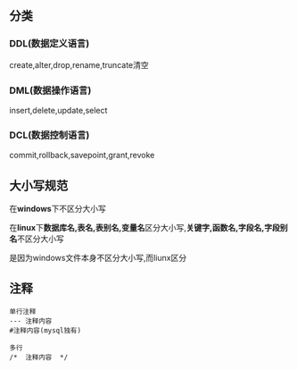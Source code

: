 ## 分类

### DDL(数据定义语言)

create,alter,drop,rename,truncate清空

### DML(数据操作语言)

insert,delete,update,select

### DCL(数据控制语言)

commit,rollback,savepoint,grant,revoke

## 大小写规范

在**windows**下不区分大小写

在**linux**下**数据库名,表名,表别名,变量名**区分大小写,**关键字,函数名,字段名,字段别名**不区分大小写

是因为windows文件本身不区分大小写,而liunx区分

## 注释


```
单行注释
--- 注释内容
#注释内容(mysql独有)

多行
/*  注释内容  */
```

